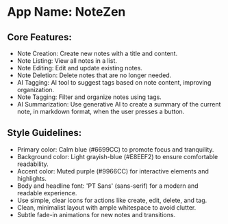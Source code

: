 # **App Name**: NoteZen

## Core Features:

- Note Creation: Create new notes with a title and content.
- Note Listing: View all notes in a list.
- Note Editing: Edit and update existing notes.
- Note Deletion: Delete notes that are no longer needed.
- AI Tagging: AI tool to suggest tags based on note content, improving organization.
- Note Tagging: Filter and organize notes using tags.
- AI Summarization: Use generative AI to create a summary of the current note, in markdown format, when the user presses a button.

## Style Guidelines:

- Primary color: Calm blue (#6699CC) to promote focus and tranquility.
- Background color: Light grayish-blue (#E8EEF2) to ensure comfortable readability.
- Accent color: Muted purple (#9966CC) for interactive elements and highlights.
- Body and headline font: 'PT Sans' (sans-serif) for a modern and readable experience.
- Use simple, clear icons for actions like create, edit, delete, and tag.
- Clean, minimalist layout with ample whitespace to avoid clutter.
- Subtle fade-in animations for new notes and transitions.